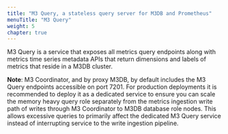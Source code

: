 ```yaml
---
title: "M3 Query, a stateless query server for M3DB and Prometheus"
menuTitle: "M3 Query"
weight: 5
chapter: true
---
```


M3 Query is a service that exposes all metrics query endpoints along with 
metrics time series metadata APIs that return dimensions and labels of metrics
that reside in a M3DB cluster.

**Note**: M3 Coordinator, and by proxy M3DB, by default includes the M3 
Query endpoints accessible on port 7201.
For production deployments it is recommended to deploy it as a 
dedicated service to ensure you can scale the memory heavy query role separately 
from the metrics ingestion write path of writes through M3 Coordinator to M3DB
database role nodes. This allows excessive queries to primarily affect the 
dedicated M3 Query service instead of interrupting service to the write 
ingestion pipeline.
